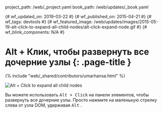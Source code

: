 project_path: /web/_project.yaml
book_path: /web/updates/_book.yaml

{# wf_updated_on: 2019-03-22 #} {# wf_published_on: 2015-04-21 #} {# wf_tags:
devtools #} {# wf_featured_image:
/web/updates/images/2015-05-19-alt-click-to-expand-all-child-nodes/alt-click-expand-node.gif
#} {# wf_blink_components: N/A #}

# Alt + Клик, чтобы развернуть все дочерние узлы {: .page-title }

{% include "web/_shared/contributors/umarhansa.html" %}

<img
src="/web/updates/images/2015-05-19-alt-click-to-expand-all-child-nodes/alt-click-expand-node.gif"
alt="Alt + Click to expand all child nodes">

Вы можете использовать <kbd class="kbd">Alt + Click</kbd> на панели элементов,
чтобы развернуть все дочерние узлы. Просто нажмите на маленькую стрелку слева от
узла DOM, удерживая <kbd class="kbd">Alt</kbd> .
